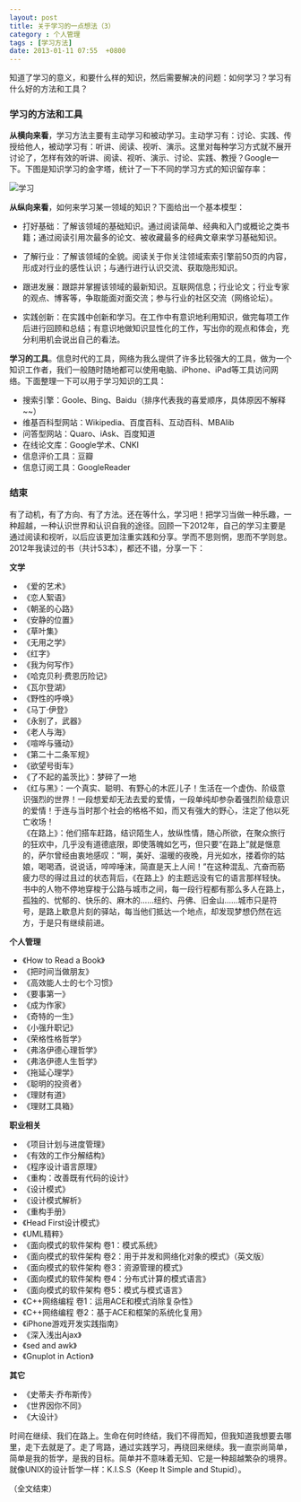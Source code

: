 ```yaml
---
layout: post
title: 关于学习的一点想法（3）
category : 个人管理
tags : [学习方法]
date: 2013-01-11 07:55  +0800
---
```


知道了学习的意义，和要什么样的知识，然后需要解决的问题：如何学习？学习有什么好的方法和工具？

### 学习的方法和工具

**从横向来看**，学习方法主要有主动学习和被动学习。主动学习有：讨论、实践、传授给他人，被动学习有：听讲、阅读、视听、演示。这里对每种学习方式就不展开讨论了，怎样有效的听讲、阅读、视听、演示、讨论、实践、教授？Google一下。下图是知识学习的金字塔，统计了一下不同的学习方式的知识留存率：

![学习](/images/2013-01-11-1.jpg)

**从纵向来看**，如何来学习某一领域的知识？下面给出一个基本模型：

* 打好基础：了解该领域的基础知识。通过阅读简单、经典和入门或概论之类书籍；通过阅读引用次最多的论文、被收藏最多的经典文章来学习基础知识。

* 了解行业：了解该领域的全貌。阅读关于你关注领域索索引擎前50页的内容，形成对行业的感性认识；与通行进行认识交流、获取隐形知识。

* 跟进发展：跟踪并掌握该领域的最新知识。互联网信息；行业论文；行业专家的观点、博客等，争取能面对面交流；参与行业的社区交流（网络论坛）。

* 实践创新：在实践中创新和学习。在工作中有意识地利用知识，做完每项工作后进行回顾和总结；有意识地做知识显性化的工作，写出你的观点和体会，充分利用机会说出自己的看法。

 

**学习的工具**。信息时代的工具，网络为我么提供了许多比较强大的工具，做为一个知识工作者，我们一般随时随地都可以使用电脑、iPhone、iPad等工具访问网络。下面整理一下可以用于学习知识的工具：

* 搜索引擎：Goole、Bing、Baidu（排序代表我的喜爱顺序，具体原因不解释~~）   
* 维基百科型网站：Wikipedia、百度百科、互动百科、MBAlib   
* 问答型网站：Quaro、iAsk、百度知道   
* 在线论文库：Google学术、CNKI   
* 信息评价工具：豆瓣   
* 信息订阅工具：GoogleReader   

### 结束

有了动机，有了方向、有了方法。还在等什么，学习吧！把学习当做一种乐趣，一种超越，一种认识世界和认识自我的途径。回顾一下2012年，自己的学习主要是通过阅读和视听，以后应该更加注重实践和分享。学而不思则惘，思而不学则怠。2012年我读过的书（共计53本），都还不错，分享一下：

**文学** 

* 《爱的艺术》  
* 《恋人絮语》  
* 《朝圣的心路》  
* 《安静的位置》  
* 《草叶集》  
* 《无用之学》  
* 《红字》  
* 《我为何写作》  
* 《哈克贝利·费恩历险记》  
* 《瓦尔登湖》  
* 《野性的呼唤》  
* 《马丁·伊登》  
* 《永别了，武器》  
* 《老人与海》  
* 《喧哗与骚动》  
* 《第二十二条军规》  
* 《欲望号街车》  
* 《了不起的盖茨比》：梦碎了一地  
* 《红与黑》：一个真实、聪明、有野心的木匠儿子！生活在一个虚伪、阶级意识强烈的世界！一段想爱却无法去爱的爱情，一段单纯却参杂着强烈阶级意识的爱情！于连与当时那个社会的格格不如，而又有强大的野心，注定了他以死亡收场！  
《在路上》：他们搭车赶路，结识陌生人，放纵性情，随心所欲，在聚众旅行的狂欢中，几乎没有道德底限，即使落魄如乞丐，但只要“在路上”就是惬意的，萨尔曾经由衷地感叹：“啊，美好、温暖的夜晚，月光如水，搂着你的姑娘，喝喝酒，说说话，啐啐唾沫，简直是天上人间！”在这种混乱、亢奋而筋疲力尽的得过且过的状态背后，《在路上》的主题远没有它的语言那样轻快。书中的人物不停地穿梭于公路与城市之间，每一段行程都有那么多人在路上，孤独的、忧郁的、快乐的、麻木的……纽约、丹佛、旧金山……城市只是符号，是路上歇息片刻的驿站，每当他们抵达一个地点，却发现梦想仍然在远方，于是只有继续前进。  

**个人管理**

* 《How to Read a Book》  
* 《把时间当做朋友》  
* 《高效能人士的七个习惯》  
* 《要事第一》  
* 《成为作家》  
* 《奇特的一生》  
* 《小强升职记》  
* 《荣格性格哲学》  
* 《弗洛伊德心理哲学》  
* 《弗洛伊德人生哲学》  
* 《拖延心理学》  
* 《聪明的投资者》  
* 《理财有道》  
* 《理财工具箱》  

**职业相关**

* 《项目计划与进度管理》  
* 《有效的工作分解结构》  
* 《程序设计语言原理》  
* 《重构：改善既有代码的设计》  
* 《设计模式》  
* 《设计模式解析》  
* 《重构手册》  
* 《Head First设计模式》  
* 《UML精粹》  
* 《面向模式的软件架构 卷1：模式系统》  
* 《面向模式的软件架构 卷2：用于并发和网络化对象的模式》（英文版）  
* 《面向模式的软件架构 卷3：资源管理的模式》  
* 《面向模式的软件架构 卷4：分布式计算的模式语言》  
* 《面向模式的软件架构 卷5：模式与模式语言》  
* 《C++网络编程 卷1：运用ACE和模式消除复杂性》  
* 《C++网络编程 卷2：基于ACE和框架的系统化复用》  
* 《iPhone游戏开发实践指南》  
* 《深入浅出Ajax》  
* 《sed and awk》  
* 《Gnuplot in Action》  

**其它**

* 《史蒂夫·乔布斯传》  
* 《世界因你不同》  
* 《大设计》  


时间在继续、我们在路上。生命在何时终结，我们不得而知，但我知道我想要去哪里，走下去就是了。走了弯路，通过实践学习，再绕回来继续。我一直崇尚简单，简单是我的哲学，是我的目标。简单并不意味着无知、它是一种超越繁杂的境界。就像UNIX的设计哲学一样：K.I.S.S（Keep It Simple and Stupid）。

（全文结束）
